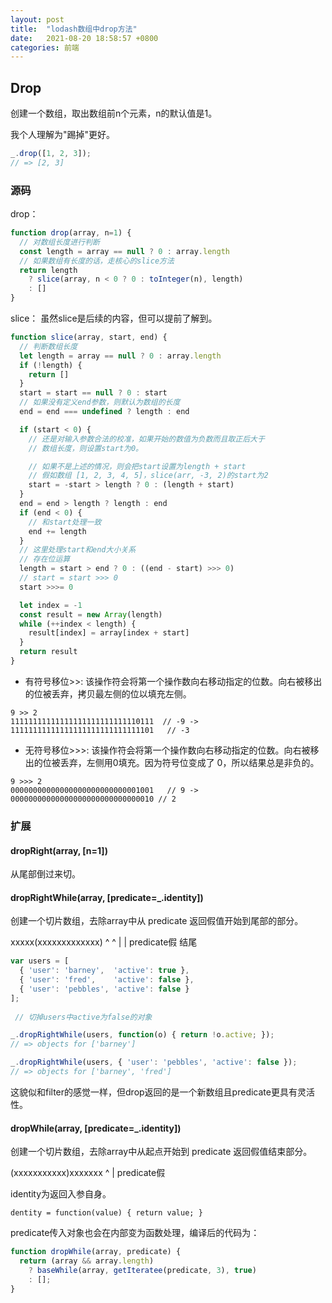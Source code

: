 ```yaml
---
layout: post
title:  "lodash数组中drop方法"
date:   2021-08-20 18:58:57 +0800
categories: 前端
---
```


## Drop

创建一个数组，取出数组前n个元素，n的默认值是1。

我个人理解为"踢掉"更好。

```javascript
_.drop([1, 2, 3]);
// => [2, 3]
```

### 源码

drop：

```js
function drop(array, n=1) {
  // 对数组长度进行判断
  const length = array == null ? 0 : array.length
  // 如果数组有长度的话，走核心的slice方法
  return length
    ? slice(array, n < 0 ? 0 : toInteger(n), length)
    : []
}
```

slice： 虽然slice是后续的内容，但可以提前了解到。

```js
function slice(array, start, end) {
  // 判断数组长度
  let length = array == null ? 0 : array.length
  if (!length) {
    return []
  }
  start = start == null ? 0 : start
  // 如果没有定义end参数，则默认为数组的长度
  end = end === undefined ? length : end

  if (start < 0) {
    // 还是对输入参数合法的校准，如果开始的数值为负数而且取正后大于
    // 数组长度，则设置start为0。

    // 如果不是上述的情况，则会把start设置为length + start
    // 假如数组 [1, 2, 3, 4, 5]，slice(arr, -3, 2)的start为2
    start = -start > length ? 0 : (length + start)
  }
  end = end > length ? length : end
  if (end < 0) {
    // 和start处理一致
    end += length
  }
  // 这里处理start和end大小关系
  // 存在位运算
  length = start > end ? 0 : ((end - start) >>> 0)
  // start = start >>> 0
  start >>>= 0

  let index = -1
  const result = new Array(length)
  while (++index < length) {
    result[index] = array[index + start]
  }
  return result
}
```

- 有符号移位>>: 该操作符会将第一个操作数向右移动指定的位数。向右被移出的位被丢弃，拷贝最左侧的位以填充左侧。

```
9 >> 2
11111111111111111111111111110111  // -9 -> 11111111111111111111111111111101   // -3
```


- 无符号移位>>>: 该操作符会将第一个操作数向右移动指定的位数。向右被移出的位被丢弃，左侧用0填充。因为符号位变成了 0，所以结果总是非负的。

```
9 >>> 2
00000000000000000000000000001001   // 9 ->  00000000000000000000000000000010 // 2
```

### 扩展

#### dropRight(array, [n=1])

从尾部倒过来切。

#### dropRightWhile(array, [predicate=_.identity])

创建一个切片数组，去除array中从 predicate 返回假值开始到尾部的部分。

xxxxx(xxxxxxxxxxxxx)
      ^            ^
      |            |
 predicate假       结尾

```js
var users = [
  { 'user': 'barney',  'active': true },
  { 'user': 'fred',    'active': false },
  { 'user': 'pebbles', 'active': false }
];
 
 // 切掉users中active为false的对象

_.dropRightWhile(users, function(o) { return !o.active; });
// => objects for ['barney']

_.dropRightWhile(users, { 'user': 'pebbles', 'active': false });
// => objects for ['barney', 'fred']
```

这貌似和filter的感觉一样，但drop返回的是一个新数组且predicate更具有灵活性。

#### dropWhile(array, [predicate=_.identity])

创建一个切片数组，去除array中从起点开始到 predicate 返回假值结束部分。

(xxxxxxxxxxx)xxxxxxx
           ^
           |
       predicate假


identity为返回入参自身。

```
dentity = function(value) { return value; }
```

predicate传入对象也会在内部变为函数处理，编译后的代码为：

```js
function dropWhile(array, predicate) {
  return (array && array.length)
    ? baseWhile(array, getIteratee(predicate, 3), true)
    : [];
}
```
